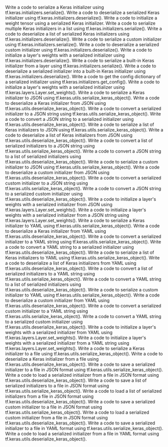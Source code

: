 Write a code to serialize a Keras initializer using tf.keras.initializers.serialize().
Write a code to deserialize a serialized Keras initializer using tf.keras.initializers.deserialize().
Write a code to initialize a weight tensor using a serialized Keras initializer.
Write a code to serialize multiple Keras initializers in a list using tf.keras.initializers.serialize().
Write a code to deserialize a list of serialized Keras initializers using tf.keras.initializers.deserialize().
Write a code to serialize a custom initializer using tf.keras.initializers.serialize().
Write a code to deserialize a serialized custom initializer using tf.keras.initializers.deserialize().
Write a code to initialize a layer's weights with a serialized initializer using tf.keras.initializers.deserialize().
Write a code to serialize a built-in Keras initializer from a layer using tf.keras.initializers.serialize().
Write a code to deserialize a serialized initializer into a built-in Keras initializer using tf.keras.initializers.deserialize().
Write a code to get the config dictionary of a serialized initializer using tf.keras.initializers.get_config().
Write a code to initialize a layer's weights with a serialized initializer using tf.keras.layers.Layer.set_weights().
Write a code to serialize a Keras initializer to JSON using tf.keras.utils.serialize_keras_object().
Write a code to deserialize a Keras initializer from JSON using tf.keras.utils.deserialize_keras_object().
Write a code to convert a serialized initializer to a JSON string using tf.keras.utils.serialize_keras_object().
Write a code to convert a JSON string to a serialized initializer using tf.keras.utils.deserialize_keras_object().
Write a code to serialize a list of Keras initializers to JSON using tf.keras.utils.serialize_keras_object().
Write a code to deserialize a list of Keras initializers from JSON using tf.keras.utils.deserialize_keras_object().
Write a code to convert a list of serialized initializers to a JSON string using tf.keras.utils.serialize_keras_object().
Write a code to convert a JSON string to a list of serialized initializers using tf.keras.utils.deserialize_keras_object().
Write a code to serialize a custom initializer to JSON using tf.keras.utils.serialize_keras_object().
Write a code to deserialize a custom initializer from JSON using tf.keras.utils.deserialize_keras_object().
Write a code to convert a serialized custom initializer to a JSON string using tf.keras.utils.serialize_keras_object().
Write a code to convert a JSON string to a serialized custom initializer using tf.keras.utils.deserialize_keras_object().
Write a code to initialize a layer's weights with a serialized initializer from JSON using tf.keras.layers.Layer.set_weights().
Write a code to initialize a layer's weights with a serialized initializer from a JSON string using tf.keras.layers.Layer.set_weights().
Write a code to serialize a Keras initializer to YAML using tf.keras.utils.serialize_keras_object().
Write a code to deserialize a Keras initializer from YAML using tf.keras.utils.deserialize_keras_object().
Write a code to convert a serialized initializer to a YAML string using tf.keras.utils.serialize_keras_object().
Write a code to convert a YAML string to a serialized initializer using tf.keras.utils.deserialize_keras_object().
Write a code to serialize a list of Keras initializers to YAML using tf.keras.utils.serialize_keras_object().
Write a code to deserialize a list of Keras initializers from YAML using tf.keras.utils.deserialize_keras_object().
Write a code to convert a list of serialized initializers to a YAML string using tf.keras.utils.serialize_keras_object().
Write a code to convert a YAML string to a list of serialized initializers using tf.keras.utils.deserialize_keras_object().
Write a code to serialize a custom initializer to YAML using tf.keras.utils.serialize_keras_object().
Write a code to deserialize a custom initializer from YAML using tf.keras.utils.deserialize_keras_object().
Write a code to convert a serialized custom initializer to a YAML string using tf.keras.utils.serialize_keras_object().
Write a code to convert a YAML string to a serialized custom initializer using tf.keras.utils.deserialize_keras_object().
Write a code to initialize a layer's weights with a serialized initializer from YAML using tf.keras.layers.Layer.set_weights().
Write a code to initialize a layer's weights with a serialized initializer from a YAML string using tf.keras.layers.Layer.set_weights().
Write a code to serialize a Keras initializer to a file using tf.keras.utils.serialize_keras_object().
Write a code to deserialize a Keras initializer from a file using tf.keras.utils.deserialize_keras_object().
Write a code to save a serialized initializer to a file in JSON format using tf.keras.utils.serialize_keras_object().
Write a code to load a serialized initializer from a file in JSON format using tf.keras.utils.deserialize_keras_object().
Write a code to save a list of serialized initializers to a file in JSON format using tf.keras.utils.serialize_keras_object().
Write a code to load a list of serialized initializers from a file in JSON format using tf.keras.utils.deserialize_keras_object().
Write a code to save a serialized custom initializer to a file in JSON format using tf.keras.utils.serialize_keras_object().
Write a code to load a serialized custom initializer from a file in JSON format using tf.keras.utils.deserialize_keras_object().
Write a code to save a serialized initializer to a file in YAML format using tf.keras.utils.serialize_keras_object().
Write a code to load a serialized initializer from a file in YAML format using tf.keras.utils.deserialize_keras_object().